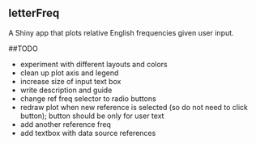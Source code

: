 ## letterFreq

A Shiny app that plots relative English frequencies given user input.


##TODO

- experiment with different layouts and colors
- clean up plot axis and legend
- increase size of input text box
- write description and guide
- change ref freq selector to radio buttons
- redraw plot when new reference is selected (so do not need to click button); button should be only for user text
- add another reference freq
- add textbox with data source references
